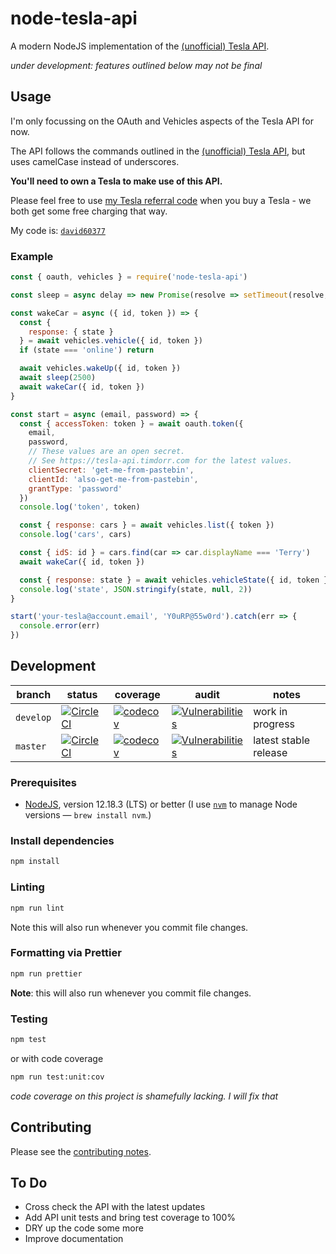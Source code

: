 # node-tesla-api

A modern NodeJS implementation of the [(unofficial) Tesla API](https://tesla-api.timdorr.com).

_under development: features outlined below may not be final_

## Usage

I'm only focussing on the OAuth and Vehicles aspects of the Tesla API for now.

The API follows the commands outlined in the [(unofficial) Tesla API](https://tesla-api.timdorr.com), but uses camelCase instead of underscores.

**You'll need to own a Tesla to make use of this API.**

Please feel free to use [my Tesla referral code](https://ts.la/david60377) when you buy a Tesla - we both get some free charging that way.

My code is: [`david60377`](https://ts.la/david60377)

### Example

```js
const { oauth, vehicles } = require('node-tesla-api')

const sleep = async delay => new Promise(resolve => setTimeout(resolve, delay))

const wakeCar = async ({ id, token }) => {
  const {
    response: { state }
  } = await vehicles.vehicle({ id, token })
  if (state === 'online') return

  await vehicles.wakeUp({ id, token })
  await sleep(2500)
  await wakeCar({ id, token })
}

const start = async (email, password) => {
  const { accessToken: token } = await oauth.token({
    email,
    password,
    // These values are an open secret.
    // See https://tesla-api.timdorr.com for the latest values.
    clientSecret: 'get-me-from-pastebin',
    clientId: 'also-get-me-from-pastebin',
    grantType: 'password'
  })
  console.log('token', token)

  const { response: cars } = await vehicles.list({ token })
  console.log('cars', cars)

  const { idS: id } = cars.find(car => car.displayName === 'Terry')
  await wakeCar({ id, token })

  const { response: state } = await vehicles.vehicleState({ id, token })
  console.log('state', JSON.stringify(state, null, 2))
}

start('your-tesla@account.email', 'Y0uRP@55w0rd').catch(err => {
  console.error(err)
})
```

## Development

<!-- prettier-ignore -->
| branch | status | coverage | audit | notes |
| ------ | ------ | -------- | ----- | ----- |
| `develop` | [![CircleCI](https://circleci.com/gh/davesag/node-tesla-api/tree/develop.svg?style=svg)](https://circleci.com/gh/davesag/node-tesla-api/tree/develop) | [![codecov](https://codecov.io/gh/davesag/node-tesla-api/branch/develop/graph/badge.svg)](https://codecov.io/gh/davesag/node-tesla-api) | [![Vulnerabilities](https://snyk.io/test/github/davesag/node-tesla-api/develop/badge.svg)](https://snyk.io/test/github/davesag/node-tesla-api/develop) | work in progress |
| `master`  | [![CircleCI](https://circleci.com/gh/davesag/node-tesla-api/tree/master.svg?style=svg)](https://circleci.com/gh/davesag/node-tesla-api/tree/master) | [![codecov](https://codecov.io/gh/davesag/node-tesla-api/branch/master/graph/badge.svg)](https://codecov.io/gh/davesag/node-tesla-api) | [![Vulnerabilities](https://snyk.io/test/github/davesag/node-tesla-api/master/badge.svg)](https://snyk.io/test/github/davesag/node-tesla-api/master) | latest stable release |

### Prerequisites

- [NodeJS](htps://nodejs.org), version 12.18.3 (LTS) or better (I use [`nvm`](https://github.com/creationix/nvm) to manage Node versions — `brew install nvm`.)

### Install dependencies

```sh
npm install
```

### Linting

```sh
npm run lint
```

Note this will also run whenever you commit file changes.

### Formatting via Prettier

```sh
npm run prettier
```

**Note**: this will also run whenever you commit file changes.

### Testing

```sh
npm test
```

or with code coverage

```sh
npm run test:unit:cov
```

_code coverage on this project is shamefully lacking. I will fix that_

## Contributing

Please see the [contributing notes](CONTRIBUTING.md).

## To Do

- Cross check the API with the latest updates
- Add API unit tests and bring test coverage to 100%
- DRY up the code some more
- Improve documentation
